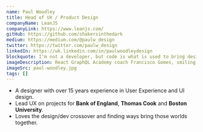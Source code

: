 ```yaml
---
name: Paul Woodley
title: Head of UX / Product Design
companyName: LeanJS
companyLink: https://www.leanjs.com/
gitHub: https://github.com/shakersinthedark
medium: https://medium.com/@paulw_design
twitter: https://twitter.com/paulw_design
linkedIn: https://uk.linkedin.com/in/paulwoodleydesign
blockquote: I'm not a developer, but code is what is used to bring design to life so it's important everyone involved understands each other!
imageDescription: React GraphQL Academy coach Francisco Gomes, smiling with sunglasses on
imageSrc: paul-woodley.jpg
tags: []
---
```


- A designer with over 15 years experience in User Experience
  and UI design.
- Lead UX on projects for **Bank of England**,
  **Thomas Cook** and
  **Boston University**.
- Loves the design/dev crossover and finding ways bring those
  worlds together.
